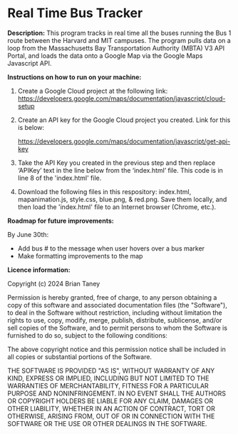 # Real Time Bus Tracker
**Description:** This program tracks in real time all the buses running the Bus 1 route between the Harvard and MIT campuses. The program pulls data on a loop from the Massachusetts Bay Transportation Authority (MBTA) V3 API Portal, and loads the data onto a Google Map via the Google Maps Javascript API.  

**Instructions on how to run on your machine:**  
1. Create a Google Cloud project at the following link:  
    https://developers.google.com/maps/documentation/javascript/cloud-setup
2. Create an API key for the Google Cloud project you created. Link for this is below:
   
    https://developers.google.com/maps/documentation/javascript/get-api-key
3. Take the API Key you created in the previous step and then replace ‘APIKey’ text in the line below from the ‘index.html’ file.  This code is in line 8 of the 'index.html' file.
    <script async defer src="https://maps.googleapis.com/maps/api/js?key=APIKey=initMap"></script>
4. Download the following files in this respository: index.html, mapanimation.js, style.css, blue.png, & red.png. Save them locally, and then load the 'index.html' file to an Internet browser (Chrome, etc.).  

**Roadmap for future improvements:**  

By June 30th:
* Add bus # to the message when user hovers over a bus marker
* Make formatting improvements to the map  

**Licence information:**  

Copyright (c) 2024 Brian Taney  

Permission is hereby granted, free of charge, to any person obtaining a copy of this software and associated documentation files (the "Software"), to deal in the Software without restriction, including without limitation the rights to use, copy, modify, merge, publish, distribute, sublicense, and/or sell copies of the Software, and to permit persons to whom the Software is furnished to do so, subject to the following conditions:  

The above copyright notice and this permission notice shall be included in all copies or substantial portions of the Software.  

THE SOFTWARE IS PROVIDED "AS IS", WITHOUT WARRANTY OF ANY KIND, EXPRESS OR IMPLIED, INCLUDING BUT NOT LIMITED TO THE WARRANTIES OF MERCHANTABILITY, FITNESS FOR A PARTICULAR PURPOSE AND NONINFRINGEMENT. IN NO EVENT SHALL THE AUTHORS OR COPYRIGHT HOLDERS BE LIABLE FOR ANY CLAIM, DAMAGES OR OTHER LIABILITY, WHETHER IN AN ACTION OF CONTRACT, TORT OR OTHERWISE, ARISING FROM, OUT OF OR IN CONNECTION WITH THE SOFTWARE OR THE USE OR OTHER DEALINGS IN THE SOFTWARE.
